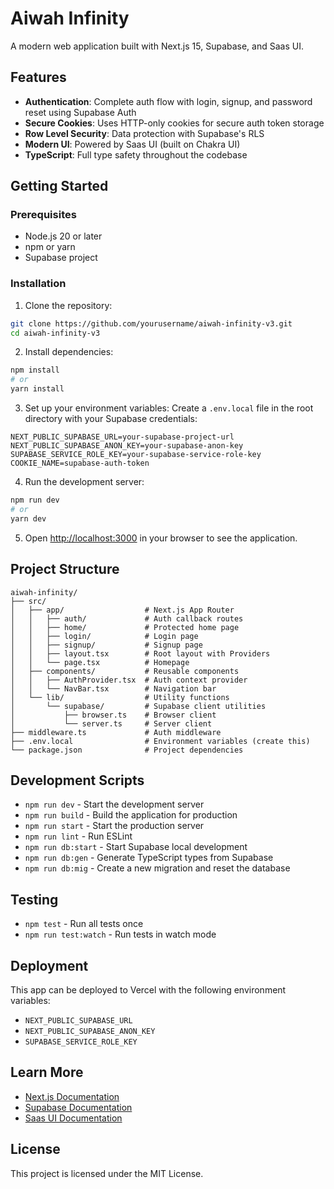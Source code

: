 # Aiwah Infinity

A modern web application built with Next.js 15, Supabase, and Saas UI.

## Features

- **Authentication**: Complete auth flow with login, signup, and password reset using Supabase Auth
- **Secure Cookies**: Uses HTTP-only cookies for secure auth token storage
- **Row Level Security**: Data protection with Supabase's RLS
- **Modern UI**: Powered by Saas UI (built on Chakra UI)
- **TypeScript**: Full type safety throughout the codebase

## Getting Started

### Prerequisites

- Node.js 20 or later
- npm or yarn
- Supabase project

### Installation

1. Clone the repository:
```bash
git clone https://github.com/yourusername/aiwah-infinity-v3.git
cd aiwah-infinity-v3
```

2. Install dependencies:
```bash
npm install
# or
yarn install
```

3. Set up your environment variables:
Create a `.env.local` file in the root directory with your Supabase credentials:
```
NEXT_PUBLIC_SUPABASE_URL=your-supabase-project-url
NEXT_PUBLIC_SUPABASE_ANON_KEY=your-supabase-anon-key
SUPABASE_SERVICE_ROLE_KEY=your-supabase-service-role-key
COOKIE_NAME=supabase-auth-token
```

4. Run the development server:
```bash
npm run dev
# or
yarn dev
```

5. Open [http://localhost:3000](http://localhost:3000) in your browser to see the application.

## Project Structure

```
aiwah-infinity/
├── src/
│   ├── app/                  # Next.js App Router
│   │   ├── auth/             # Auth callback routes
│   │   ├── home/             # Protected home page
│   │   ├── login/            # Login page
│   │   ├── signup/           # Signup page
│   │   ├── layout.tsx        # Root layout with Providers
│   │   └── page.tsx          # Homepage
│   ├── components/           # Reusable components
│   │   ├── AuthProvider.tsx  # Auth context provider
│   │   └── NavBar.tsx        # Navigation bar
│   └── lib/                  # Utility functions
│       └── supabase/         # Supabase client utilities
│           ├── browser.ts    # Browser client
│           └── server.ts     # Server client
├── middleware.ts             # Auth middleware
├── .env.local                # Environment variables (create this)
└── package.json              # Project dependencies
```

## Development Scripts

- `npm run dev` - Start the development server
- `npm run build` - Build the application for production
- `npm run start` - Start the production server
- `npm run lint` - Run ESLint
- `npm run db:start` - Start Supabase local development
- `npm run db:gen` - Generate TypeScript types from Supabase
- `npm run db:mig` - Create a new migration and reset the database
## Testing

- `npm test` - Run all tests once
- `npm run test:watch` - Run tests in watch mode


## Deployment

This app can be deployed to Vercel with the following environment variables:

- `NEXT_PUBLIC_SUPABASE_URL`
- `NEXT_PUBLIC_SUPABASE_ANON_KEY`
- `SUPABASE_SERVICE_ROLE_KEY`

## Learn More

- [Next.js Documentation](https://nextjs.org/docs)
- [Supabase Documentation](https://supabase.io/docs)
- [Saas UI Documentation](https://saas-ui.dev/docs)

## License

This project is licensed under the MIT License.
